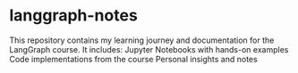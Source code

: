 # langgraph-notes
This repository contains my learning journey and documentation for the LangGraph course. It includes:  Jupyter Notebooks with hands-on examples Code implementations from the course Personal insights and notes
